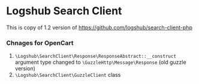 # Logshub Search Client

This is copy of 1.2 version of https://github.com/logshub/search-client-php

### Chnages for OpenCart

1. `\Logshub\SearchClient\Response\ResponseAbstract::__construct` argument type changed to `\GuzzleHttp\Message\Response` (old guzzle version)
2. `\Logshub\SearchClient\GuzzleClient` class
